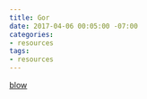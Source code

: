 ```yaml
---
title: Gor
date: 2017-04-06 00:05:00 -07:00
categories:
- resources
tags:
- resources
---
```


[blow](https://www.nytimes.com/2017/02/02/opinion/fruit-of-a-poison-tree.html?_r=0)